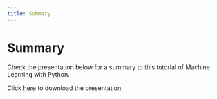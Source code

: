 ```yaml
---
title: Summary
---
```


# Summary

Check the presentation below for a summary to this tutorial of Machine Learning with Python.

Click <a target="_blank" href="{{site.baseurl}}/presentations/Summary.pdf">here</a>
to download the presentation.

